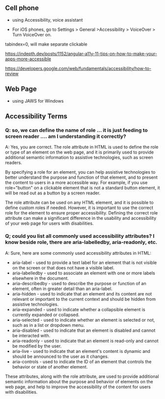 ## Cell phone

- using Accessibility, voice assistant

- For iOS phones, go to Settings > General >Accessibility > VoiceOver > Turn VoiceOver on.

tabindex=0, will make separate clickable

https://indepth.dev/posts/1152/angular-a11y-11-tips-on-how-to-make-your-apps-more-accessible

https://developers.google.com/web/fundamentals/accessibility/how-to-review

## Web Page

- using JAWS for Windows

## Accessibility Terms

### Q: so, we can define the name of role ... it is just feeding to screen reader .... am I understanding it correctly?

A: Yes, you are correct. The role attribute in HTML is used to define the role or type of an element on the web page, and it is primarily used to provide additional semantic information to assistive technologies, such as screen readers.

By specifying a role for an element, you can help assistive technologies to better understand the purpose and function of that element, and to present the content to users in a more accessible way. For example, if you use role="button" on a clickable element that is not a standard button element, it will be read out as a button by a screen reader.

The role attribute can be used on any HTML element, and it is possible to define custom roles if needed. However, it is important to use the correct role for the element to ensure proper accessibility. Defining the correct role attribute can make a significant difference in the usability and accessibility of your web page for users with disabilities.

### Q; could you list all commonly used accessibility attributes? I know beside role, there are aria-labelledby, aria-readonly, etc.

A: Sure, here are some commonly used accessibility attributes in HTML:

- aria-label - used to provide a text label for an element that is not visible on the screen or that does not have a visible label.
- aria-labelledby - used to associate an element with one or more labels elsewhere in the document.
- aria-describedby - used to describe the purpose or function of an element, often in greater detail than an aria-label.
- aria-hidden - used to indicate that an element and its content are not relevant or important to the current context and should be hidden from assistive technologies.
- aria-expanded - used to indicate whether a collapsible element is currently expanded or collapsed.
- aria-selected - used to indicate whether an element is selected or not, such as in a list or dropdown menu.
- aria-disabled - used to indicate that an element is disabled and cannot be interacted with.
- aria-readonly - used to indicate that an element is read-only and cannot be modified by the user.
- aria-live - used to indicate that an element's content is dynamic and should be announced to the user as it changes.
- aria-controls - used to indicate the ID of an element that controls the behavior or state of another element.

These attributes, along with the role attribute, are used to provide additional semantic information about the purpose and behavior of elements on the web page, and help to improve the accessibility of the content for users with disabilities.
